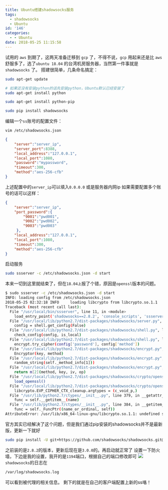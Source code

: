 ```yaml
---
title: Ubuntu搭建shadowsocks服务
tags:
  - shadowsocks
  - Ubuntu
id: '146'
categories:
  - - Ubuntu
date: 2018-05-25 11:15:58
---
```


试用的 `aws` 到期了，这两天准备迁移到 `gcp` 了，不得不说，`gcp` 用起来还是比 `aws` 舒服多了，选了`ubuntu 18.04` 的台湾机房服务器，当然第一件事就是 `shadowsocks` 了。 搭建很简单，几条命名搞定：

```bash
sudo apt-get update

# 如果还没有安装python的话先安装python，Ubuntu默认已经安装了
sudo apt-get install python

sudo apt-get install python-pip

sudo pip install shadowsocks
```

编辑一个`ss`账号的配置文件：

```bash
vim /etc/shadowsocks.json
```

```json
{
    "server":"server_ip",
    "server_port":8388,
    "local_address":"127.0.0.1",
    "local_port":1080,
    "password":"mypassword",
    "timeout":300,
    "method":"aes-256-cfb"
}
```

上述配置中的`server_ip`可以填入`0.0.0.0` 或是服务器内网ip 如果需要配置多个账号的话可以这样：

```json
{
    "server":"server_ip",
    "port_password":{
        "9001":"pwd001",
        "9002":"pwd002",
        "9003":"pwd003"
     },
    "local_address":"127.0.0.1",
    "local_port":1080,
    "timeout":300,
    "method":"aes-256-cfb"
}
```

启动服务

```bash
sudo ssserver -c /etc/shadowsocks.json -d start
```

本来一切到这里就结束了，但在`18.04上`报了个错，原因是`openssl`版本的问题。

```bash
$ sudo ssserver -c /etc/shadowsocks.json -d start
INFO: loading config from /etc/shadowsocks.json
2018-05-25 02:32:18 INFO     loading libcrypto from libcrypto.so.1.1
Traceback (most recent call last):
  File "/usr/local/bin/ssserver", line 11, in <module>
    load_entry_point('shadowsocks==2.8.2', 'console_scripts', 'ssserver')()
  File "/usr/local/lib/python2.7/dist-packages/shadowsocks/server.py", line 34, in main
    config = shell.get_config(False)
  File "/usr/local/lib/python2.7/dist-packages/shadowsocks/shell.py", line 262, in get_config
    check_config(config, is_local)
  File "/usr/local/lib/python2.7/dist-packages/shadowsocks/shell.py", line 124, in check_config
    encrypt.try_cipher(config['password'], config['method'])
  File "/usr/local/lib/python2.7/dist-packages/shadowsocks/encrypt.py", line 44, in try_cipher
    Encryptor(key, method)
  File "/usr/local/lib/python2.7/dist-packages/shadowsocks/encrypt.py", line 83, in __init__
    random_string(self._method_info[1]))
  File "/usr/local/lib/python2.7/dist-packages/shadowsocks/encrypt.py", line 109, in get_cipher
    return m[2](method, key, iv, op)
  File "/usr/local/lib/python2.7/dist-packages/shadowsocks/crypto/openssl.py", line 76, in __init__
    load_openssl()
  File "/usr/local/lib/python2.7/dist-packages/shadowsocks/crypto/openssl.py", line 52, in load_openssl
    libcrypto.EVP_CIPHER_CTX_cleanup.argtypes = (c_void_p,)
  File "/usr/lib/python2.7/ctypes/__init__.py", line 379, in __getattr__
    func = self.__getitem__(name)
  File "/usr/lib/python2.7/ctypes/__init__.py", line 384, in __getitem__
    func = self._FuncPtr((name_or_ordinal, self))
AttributeError: /usr/lib/x86_64-linux-gnu/libcrypto.so.1.1: undefined symbol: EVP_CIPHER_CTX_cleanup
```

官方其实已经解决了这个问题，但是我们通过pip安装的shadowsocks并不是最新版，更新一下就好

```bash
sudo pip install -U git+https://github.com/shadowsocks/shadowsocks.git@master
```

之前装的是`2.8.2`的版本，更新后现在是`3.0.0`的。再启动就正常了 设置一下防火墙，下边是我的设置，我开的是`1194`端口，根据自己的端口修改即可 ![](https://blog-1252719385.cos.ap-guangzhou.myqcloud.com/images/20180525133441.png) `shadowsocks`的日志在

```bash
/var/log/shadowsocks.log
```

可以看到被代理的相关信息。 剩下的就是在自己的客户端配置上新的ss咯！